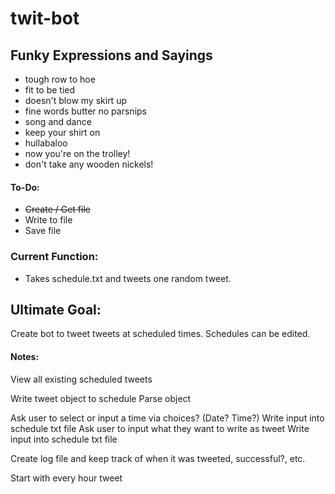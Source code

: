 # twit-bot

## Funky Expressions and Sayings
- tough row to hoe
- fit to be tied
- doesn't blow my skirt up
- fine words butter no parsnips
- song and dance
- keep your shirt on
- hullabaloo
- now you're on the trolley!
- don't take any wooden nickels!



#### To-Do:
- ~~Create / Get file~~
- Write to file
- Save file

### Current Function: 
- Takes schedule.txt and tweets one random tweet.


## Ultimate Goal:
Create bot to tweet tweets at scheduled times. Schedules can be edited.


#### Notes:
View all existing scheduled tweets

Write tweet object to schedule
Parse object

Ask user to select or input a time via choices? (Date? Time?)
Write input into schedule txt file
Ask user to input what they want to write as tweet
Write input into schedule txt file

Create log file and keep track of when it was tweeted, successful?, etc.

Start with every hour tweet
